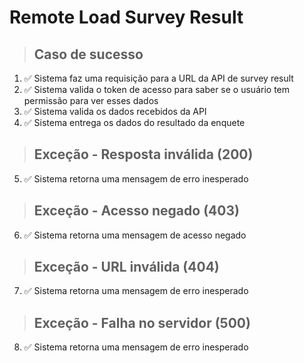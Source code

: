 # Remote Load Survey Result

> ## Caso de sucesso
1. ✅ Sistema faz uma requisição para a URL da API de survey result
2. ✅ Sistema valida o token de acesso para saber se o usuário tem permissão para ver esses dados
3. ✅ Sistema valida os dados recebidos da API
4. ✅ Sistema entrega os dados do resultado da enquete

> ## Exceção - Resposta inválida (200)
5. ✅ Sistema retorna uma mensagem de erro inesperado

> ## Exceção - Acesso negado (403)
6. ✅ Sistema retorna uma mensagem de acesso negado

> ## Exceção - URL inválida (404)
7. ✅ Sistema retorna uma mensagem de erro inesperado

> ## Exceção - Falha no servidor (500)
8. ✅ Sistema retorna uma mensagem de erro inesperado